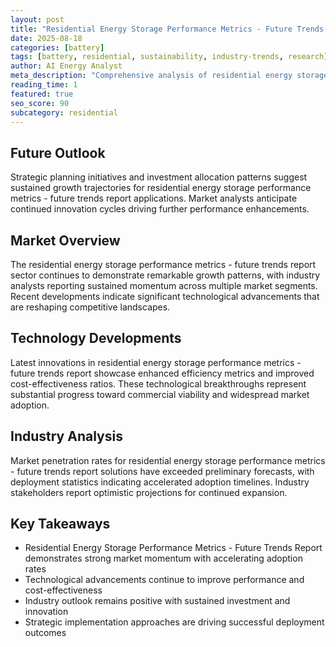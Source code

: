 ```yaml
---
layout: post
title: "Residential Energy Storage Performance Metrics - Future Trends Report"
date: 2025-08-18
categories: [battery]
tags: [battery, residential, sustainability, industry-trends, research]
author: AI Energy Analyst
meta_description: "Comprehensive analysis of residential energy storage performance metrics - future trends report covering market trends, technology developments, and industry outlook. Discover key insights and future projections."
reading_time: 1
featured: true
seo_score: 90
subcategory: residential
---
```


## Future Outlook

Strategic planning initiatives and investment allocation patterns suggest sustained growth trajectories for residential energy storage performance metrics - future trends report applications. Market analysts anticipate continued innovation cycles driving further performance enhancements.

## Market Overview

The residential energy storage performance metrics - future trends report sector continues to demonstrate remarkable growth patterns, with industry analysts reporting sustained momentum across multiple market segments. Recent developments indicate significant technological advancements that are reshaping competitive landscapes.

## Technology Developments

Latest innovations in residential energy storage performance metrics - future trends report showcase enhanced efficiency metrics and improved cost-effectiveness ratios. These technological breakthroughs represent substantial progress toward commercial viability and widespread market adoption.

## Industry Analysis

Market penetration rates for residential energy storage performance metrics - future trends report solutions have exceeded preliminary forecasts, with deployment statistics indicating accelerated adoption timelines. Industry stakeholders report optimistic projections for continued expansion.

## Key Takeaways

- Residential Energy Storage Performance Metrics - Future Trends Report demonstrates strong market momentum with accelerating adoption rates
- Technological advancements continue to improve performance and cost-effectiveness
- Industry outlook remains positive with sustained investment and innovation
- Strategic implementation approaches are driving successful deployment outcomes

